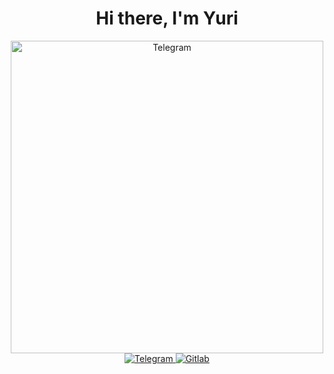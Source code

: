 <div id="header" align="center">
 <h1>Hi there, I'm Yuri</h1>
</div>
<div id="cat" align="center">
 <img src="https://github.com/istrebitelantox/photo/blob/main/IMG_20230309_155200.jpg" alt="Telegram" height=500/>
</div>
<div id="socials" align="center">
 <a href="https://t.me/istrebitel_antox">
  <img src="https://img.shields.io/badge/Telegram-blue?style=for-the-badge&logo=telegram&logoColor=white" alt="Telegram"/>
 </a>
  <a href="https://gitlab.com/istrebitelantox">
  <img src="https://img.shields.io/badge/gitlab-%23181717.svg?style=for-the-badge&logo=gitlab&logoColor=white" alt="Gitlab"/>
 </a>
</div>

